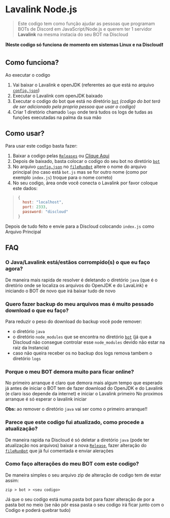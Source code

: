 # Lavalink Node.js

> Este codigo tem como função ajudar as pessoas que programam BOTs de Discord em JavaScript/Node.js e querem ter 1 servidor **Lavalink** na mesma instacia do seu BOT na Discloud

**❕Neste codigo só funciona de momento em sistemas Linux e na Discloud❗**


## Como funciona?
Ao executar o codigo
1. Vai baixar o Lavalink e openJDK (referentes ao que está no arquivo [`config.json`](./config.json))
2. Executar o Lavalink com openJDK baixado
3. Executar o codigo do bot que está no diretório [`bot`](./bot/) *(codigo do bot terá de ser adicionado pela propria pessoa que usar o codigo)*
4. Criar 1 diretório chamado `logs` onde terá tudos os logs de tudas as funções executadas na palma da sua mão


## Como usar?
Para usar este codigo basta fazer:
1. Baixar a codigo pelas [`Releases`](https://github.com/discloud/lavalink-nodejs/releases) ou [Clique Aqui](https://github.com/discloud/lavalink-nodejs/releases/latest/download/lavalink-nodejs.zip)
2. Depois de baixado, basta colocar o codigo do seu bot no diretório [`bot`](./bot/)
3. No arquivo [`config.json`](./config.json) no [`fileRunBot`](./config.json#L7) altere o nome do arquivo principal (no caso está `bot.js` mas se for outro nome (como por exemplo `index.js`) troque para o nome correto)
4. No seu codigo, área onde você conecta o Lavalink por favor coloque este dados:
> ```js
> {
>   host: "localhost",
>   port: 2333,
>   password: "discloud"
> }
> ```

Depois de tudo feito e envie para a Discloud colocando `index.js` como Arquivo Principal


## FAQ

### O Java/Lavalink está/estãos corrompido(s) o que eu faço agora?
De maneira mais rapida de resolver é deletando o diretório `java` (que é o diretório onde se localiza os arquivos do OpenJDK e do LavaLink) e iniciando o BOT de novo que irá baixar tudo de novo

### Quero fazer backup do meu arquivos mas é muito pessado download o que eu faço?
Para reduzir o peso do download do backup você pode remover:
- o diretório `java`
- o diretório `node_modules` que se encontra no diretório [`bot`](./bot/) (já que a Discloud não consegue controlar esse `node_modules` devido não estar na raiz da Instancia)
- caso não queira receber os no backup dos logs remova tambem o diretório `logs`

### Porque o meu BOT demora muito para ficar online?
No primeiro arranque é claro que demora mais algum tempo que esperado já antes de iniciar o BOT tem de fazer download do OpenJDK e do Lavalink (e claro isso depende da internet) e iniciar o Lavalink primeiro
No proximos arranque é só esperar o lavalink iniciar

**Obs:** ao remover o diretório `java` vai ser como o primeiro arranque!!

### Parece que este codigo fui atualizado, como procede a atualização?
De maneira rapida na Discloud é só deletar a diretório `java` (pode ter atualização nos arquivos) baixar a nova [`Release`](https://github.com/discloud/lavalink-nodejs/releases/latest/download/lavalink-nodejs.zip), fazer alteração do [`fileRunBot`](./config.json#L7) que já fui comentada e enviar alerações

### Como faço alterações do meu BOT com este codigo?
De maneira simples o seu arquivo zip de alteração de codigo tem de estar assim:
```
zip > bot > <seu codigo>
```
Já que o seu codigo está numa pasta bot para fazer alteração de por a pasta bot no meio (se não pôr essa pasta o seu codigo irá ficar junto com o Codigo e poderá quebrar tudo)